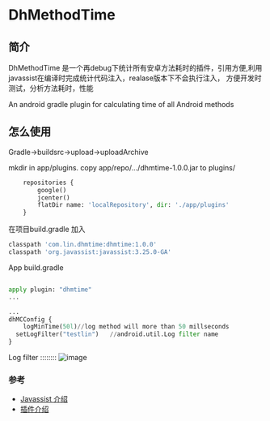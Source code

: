 # DhMethodTime

## 简介

DhMethodTime 是一个再debug下统计所有安卓方法耗时的插件，引用方便,利用javassist在编译时完成统计代码注入，realase版本下不会执行注入， 方便开发时测试，分析方法耗时，性能

An android gradle plugin for calculating time of all Android methods

##  怎么使用
Gradle->buildsrc->upload->uploadArchive 

mkdir in app/plugins.  copy app/repo/.../dhmtime-1.0.0.jar to plugins/
```python
    repositories {
        google()
        jcenter()
        flatDir name: 'localRepository', dir: './app/plugins'
    }
```
在项目build.gradle 加入
```python
classpath 'com.lin.dhmtime:dhmtime:1.0.0'
classpath 'org.javassist:javassist:3.25.0-GA'
```
App build.gradle 
```python

apply plugin: "dhmtime"
...

...
dhMCConfig {
    logMinTime(50l)//log method will more than 50 millseconds
  setLogFilter("testlin")   //android.util.Log filter name
}
```
Log filter ::::::::
![image](https://user-images.githubusercontent.com/4986104/113126882-b7928480-924a-11eb-9ff0-7ed3447a357a.png)




### 参考
* [Javassist 介绍](http://www.javassist.org/tutorial/tutorial.html)
* [插件介绍](https://www.cnblogs.com/dikeboy/p/11570076.html)
